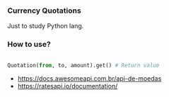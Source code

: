 ### Currency Quotations

Just to study Python lang.

### How to use?

```python

Quotation(from, to, amount).get() # Return value

```

- https://docs.awesomeapi.com.br/api-de-moedas
- https://ratesapi.io/documentation/
